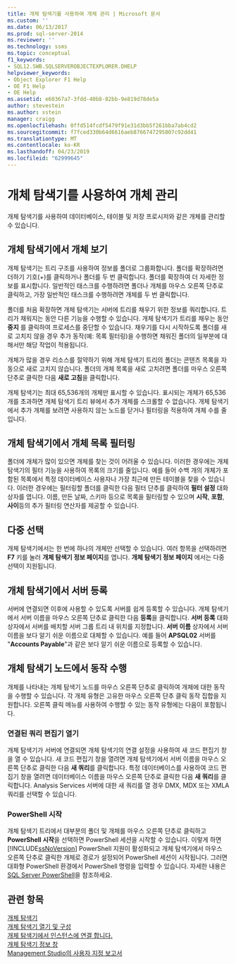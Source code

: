 ```yaml
---
title: 개체 탐색기를 사용하여 개체 관리 | Microsoft 문서
ms.custom: ''
ms.date: 06/13/2017
ms.prod: sql-server-2014
ms.reviewer: ''
ms.technology: ssms
ms.topic: conceptual
f1_keywords:
- SQL12.SWB.SQLSERVEROBJECTEXPLORER.DHELP
helpviewer_keywords:
- Object Explorer F1 Help
- OE F1 Help
- OE Help
ms.assetid: e60367a7-3fdd-40b8-82bb-9e819d78de5a
author: stevestein
ms.author: sstein
manager: craigg
ms.openlocfilehash: 0ffd514fcdf5479f91e31d3bb5f261bba7ab4cd2
ms.sourcegitcommit: f7fced330b64d6616aeb8766747295807c92dd41
ms.translationtype: MT
ms.contentlocale: ko-KR
ms.lasthandoff: 04/23/2019
ms.locfileid: "62999645"
---
```

# <a name="manage-objects-by-using-object-explorer"></a>개체 탐색기를 사용하여 개체 관리
  개체 탐색기를 사용하여 데이터베이스, 테이블 및 저장 프로시저와 같은 개체를 관리할 수 있습니다.  
  
## <a name="viewing-objects-in-object-explorer"></a>개체 탐색기에서 개체 보기  
 개체 탐색기는 트리 구조를 사용하여 정보를 폴더로 그룹화합니다. 폴더를 확장하려면 더하기 기호(+)를 클릭하거나 폴더를 두 번 클릭합니다. 폴더를 확장하여 더 자세한 정보를 표시합니다. 일반적인 태스크를 수행하려면 폴더나 개체를 마우스 오른쪽 단추로 클릭하고, 가장 일반적인 태스크를 수행하려면 개체를 두 번 클릭합니다.  
  
 폴더를 처음 확장하면 개체 탐색기는 서버에 트리를 채우기 위한 정보를 쿼리합니다. 트리가 채워지는 동안 다른 기능을 수행할 수 있습니다. 개체 탐색기가 트리를 채우는 동안 **중지** 를 클릭하여 프로세스를 중단할 수 있습니다. 채우기를 다시 시작하도록 폴더를 새로 고치지 않을 경우 추가 동작(예: 목록 필터링)을 수행하면 채워진 폴더의 일부분에 대해서만 해당 작업이 적용됩니다.  
  
 개체가 많을 경우 리소스를 절약하기 위해 개체 탐색기 트리의 폴더는 콘텐츠 목록을 자동으로 새로 고치지 않습니다. 폴더의 개체 목록을 새로 고치려면 폴더를 마우스 오른쪽 단추로 클릭한 다음 **새로 고침**을 클릭합니다.  
  
 개체 탐색기는 최대 65,536개의 개체만 표시할 수 있습니다. 표시되는 개체가 65,536개를 초과하면 개체 탐색기 트리 뷰에서 추가 개체를 스크롤할 수 없습니다. 개체 탐색기에서 추가 개체를 보려면 사용하지 않는 노드를 닫거나 필터링을 적용하여 개체 수를 줄입니다.  
  
## <a name="filtering-the-list-of-objects-in-object-explorer"></a>개체 탐색기에서 개체 목록 필터링  
 폴더에 개체가 많이 있으면 개체를 찾는 것이 어려울 수 있습니다. 이러한 경우에는 개체 탐색기의 필터 기능을 사용하여 목록의 크기를 줄입니다. 예를 들어 수백 개의 개체가 포함된 목록에서 특정 데이터베이스 사용자나 가장 최근에 만든 테이블을 찾을 수 있습니다. 이러한 경우에는 필터링할 폴더를 클릭한 다음 필터 단추를 클릭하여 **필터 설정** 대화 상자를 엽니다. 이름, 만든 날짜, 스키마 등으로 목록을 필터링할 수 있으며 **시작**, **포함**, **사이**등의 추가 필터링 연산자를 제공할 수 있습니다.  
  
## <a name="multi-select"></a>다중 선택  
 개체 탐색기에서는 한 번에 하나의 개체만 선택할 수 있습니다. 여러 항목을 선택하려면 **F7** 키를 눌러 **개체 탐색기 정보 페이지**를 엽니다. **개체 탐색기 정보 페이지** 에서는 다중 선택이 지원됩니다.  
  
## <a name="register-a-server-from-object-explorer"></a>개체 탐색기에서 서버 등록  
 서버에 연결되면 이후에 사용할 수 있도록 서버를 쉽게 등록할 수 있습니다. 개체 탐색기에서 서버 이름을 마우스 오른쪽 단추로 클릭한 다음 **등록**을 클릭합니다. **서버 등록** 대화 상자에서 서버를 배치할 서버 그룹 트리 내 위치를 지정합니다. **서버 이름** 상자에서 서버 이름을 보다 알기 쉬운 이름으로 대체할 수 있습니다. 예를 들어 **APSQL02** 서버를 "**Accounts Payable**"과 같은 보다 알기 쉬운 이름으로 등록할 수 있습니다.  
  
## <a name="performing-actions-on-object-explorer-nodes"></a>개체 탐색기 노드에서 동작 수행  
 개체를 나타내는 개체 탐색기 노드를 마우스 오른쪽 단추로 클릭하여 개체에 대한 동작을 수행할 수 있습니다. 각 개체 유형은 고유한 마우스 오른쪽 단추 클릭 동작 집합을 지원합니다. 오른쪽 클릭 메뉴를 사용하여 수행할 수 있는 동작 유형에는 다음이 포함됩니다.  
  
### <a name="open-a-connected-query-editor"></a>연결된 쿼리 편집기 열기  
 개체 탐색기가 서버에 연결되면 개체 탐색기의 연결 설정을 사용하여 새 코드 편집기 창을 열 수 있습니다. 새 코드 편집기 창을 열려면 개체 탐색기에서 서버 이름을 마우스 오른쪽 단추로 클릭한 다음 **새 쿼리**를 클릭합니다. 특정 데이터베이스를 사용하여 코드 편집기 창을 열려면 데이터베이스 이름을 마우스 오른쪽 단추로 클릭한 다음 **새 쿼리**를 클릭합니다. Analysis Services 서버에 대한 새 쿼리를 열 경우 DMX, MDX 또는 XMLA 쿼리를 선택할 수 있습니다.  
  
### <a name="start-powershell"></a>PowerShell 시작  
 개체 탐색기 트리에서 대부분의 폴더 및 개체를 마우스 오른쪽 단추로 클릭하고 **PowerShell 시작**을 선택하면 PowerShell 세션을 시작할 수 있습니다. 이렇게 하면 [!INCLUDE[ssNoVersion](../../includes/ssnoversion-md.md)] PowerShell 지원이 활성화되고 개체 탐색기에서 마우스 오른쪽 단추로 클릭한 개체로 경로가 설정되어 PowerShell 세션이 시작됩니다. 그러면 대화형 PowerShell 환경에서 PowerShell 명령을 입력할 수 있습니다. 자세한 내용은 [SQL Server PowerShell](../../powershell/sql-server-powershell.md)을 참조하세요.  
  
## <a name="see-also"></a>관련 항목  
 [개체 탐색기](object-explorer.md)   
 [개체 탐색기 열기 및 구성](open-and-configure-object-explorer.md)   
 [개체 탐색기에서 인스턴스에 연결 합니다.](connect-to-an-instance-from-object-explorer.md)   
 [개체 탐색기 정보 창](object-explorer-details-pane.md)   
 [Management Studio의 사용자 지정 보고서](custom-reports-in-management-studio.md)  
  
  
